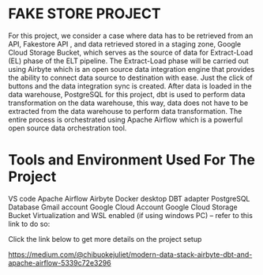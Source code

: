 # FAKE STORE PROJECT
For this project, we consider a case where data has to be retrieved from an API, Fakestore API , and data retrieved stored in a staging zone, Google Cloud Storage Bucket, which serves as the source of data for Extract-Load (EL) phase of the ELT pipeline. The Extract-Load phase will be carried out using Airbyte which is an open source data integration engine that provides the ability to connect data source to destination with ease. Just the click of buttons and the data integration sync is created. After data is loaded in the data warehouse, PostgreSQL for this project, dbt is used to perform data transformation on the data warehouse, this way, data does not have to be extracted from the data warehouse to perform data transformation.  The entire process is orchestrated using Apache Airflow which is a powerful open source data orchestration tool.

# Tools and Environment Used For The Project
VS code
Apache Airflow
Airbyte
Docker desktop
DBT adapter
PostgreSQL Database
Gmail account
Google Cloud Account
Google Cloud Storage Bucket
Virtualization and WSL enabled (if using windows PC) – refer to this link to do so:

Click the link below to get more details on the project setup

https://medium.com/@chibuokejuliet/modern-data-stack-airbyte-dbt-and-apache-airflow-5339c72e3296
